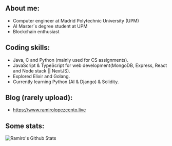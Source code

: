 ## About me:

* Computer engineer at Madrid Polytechnic University (UPM)
* AI Master´s degree student at UPM
* Blockchain enthusiast
  
## Coding skills:
* Java, C and Python (mainly used for CS assignments).
* JavaScript & TypeScript for web development(MongoDB, Express, React and Node stack || NextJS).
* Explored Elixir and Golang.
* Currently learning Python (AI & Django) & Solidity.
 
## Blog (rarely upload):
* https://www.ramirolopezcento.live

## Some stats:

![Ramiro's Github Stats](https://github-readme-stats.vercel.app/api?username=ramirolc02&bg_color=30,0ff1ce,904e95&title_color=fff&text_color=fff)
